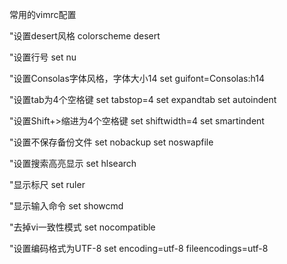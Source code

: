 常用的vimrc配置


"设置desert风格 
colorscheme desert 

"设置行号
set nu 

"设置Consolas字体风格，字体大小14
set guifont=Consolas:h14 

"设置tab为4个空格键
set tabstop=4
set expandtab
set autoindent

"设置Shift+>缩进为4个空格键
set shiftwidth=4
set smartindent

"设置不保存备份文件
set nobackup
set noswapfile

"设置搜索高亮显示
set hlsearch

"显示标尺
set ruler

"显示输入命令
set showcmd

"去掉vi一致性模式
set nocompatible

"设置编码格式为UTF-8
set encoding=utf-8 fileencodings=utf-8
